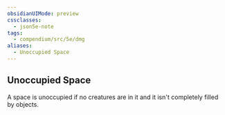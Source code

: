 ```yaml
---
obsidianUIMode: preview
cssclasses:
  - json5e-note
tags:
  - compendium/src/5e/dmg
aliases:
  - Unoccupied Space
---
```

## Unoccupied Space

A space is unoccupied if no creatures are in it and it isn't completely filled by objects.